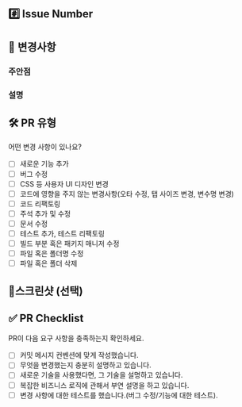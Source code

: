 ## #️⃣ Issue Number

<!--- ex) #이슈번호, #이슈번호 -->

## 📝 변경사항

<!--- 변경 사항 및 관련 이슈에 대해 간단하게 작성해주세요. 어떻게보다 무엇을 왜 수정했는지 설명해주세요. -->

### 주안점
<!--
  (Optional)
  리뷰 시에 유심히 봐주었으면 하는 부분 설명
-->

### 설명
<!--
  (Optional)
  세부 설명이 필요한 경우 기재
-->

## 🛠️ PR 유형

어떤 변경 사항이 있나요?

- [ ] 새로운 기능 추가
- [ ] 버그 수정
- [ ] CSS 등 사용자 UI 디자인 변경
- [ ] 코드에 영향을 주지 않는 변경사항(오타 수정, 탭 사이즈 변경, 변수명 변경)
- [ ] 코드 리팩토링
- [ ] 주석 추가 및 수정
- [ ] 문서 수정
- [ ] 테스트 추가, 테스트 리팩토링
- [ ] 빌드 부분 혹은 패키지 매니저 수정
- [ ] 파일 혹은 폴더명 수정
- [ ] 파일 혹은 폴더 삭제

## 📸스크린샷 (선택)
<!--
  (Optional)
  리뷰 시에 유심히 봐주었으면 하는 부분 설명
-->

## ✅ PR Checklist

PR이 다음 요구 사항을 충족하는지 확인하세요.

- [ ] 커밋 메시지 컨벤션에 맞게 작성했습니다.
- [ ] 무엇을 변경했는지 충분히 설명하고 있습니다.
- [ ] 새로운 기술을 사용했다면, 그 기술을 설명하고 있습니다.
- [ ] 복잡한 비즈니스 로직에 관해서 부연 설명을 하고 있습니다.
- [ ] 변경 사항에 대한 테스트를 했습니다.(버그 수정/기능에 대한 테스트).